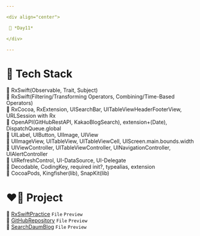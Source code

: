 ```yaml
---

<div align="center">

 💚 *Day11*

</div>

---
```


# 🤖 Tech Stack
🍏 RxSwift(Observable, Trait, Subject)  
🍏 RxSwift(Filtering/Transforming Operators, Combining/Time-Based Operators)  
🍏 RxCocoa, RxExtension, UISearchBar, UITableViewHeaderFooterView, URLSession with Rx  
🍏 OpenAPI(GitHubRestAPI, KakaoBlogSearch), extension+(Date), DispatchQueue.global  
🍎 UILabel, UIButton, UIImage, UIView  
🍎 UIImageView, UITableView, UITableViewCell, UIScreen.main.bounds.width  
🍎 UIViewController, UITableViewController, UINavigationController, UIAlertController  
🍎 UIRefreshControl, UI-DataSource, UI-Delegate  
🍎 Decodable, CodingKey, required init?, typealias, extension  
🍎 CocoaPods, Kingfisher(lib), SnapKit(lib)  

# ❤️‍🔥 Project
📂 [RxSwiftPractice](https://github.com/DCherish/iOS_N_Swift/tree/main/Day11/RxSwiftPractice) `File` `Preview`  
📁 [GitHubRepository](https://github.com/DCherish/iOS_N_Swift/tree/main/Day11/GitHubRepository) `File` `Preview`  
📁 [SearchDaumBlog](https://github.com/DCherish/iOS_N_Swift/tree/main/Day11/SearchDaumBlog) `File` `Preview`  